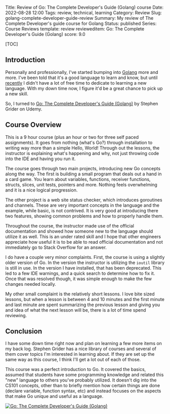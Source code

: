 Title: Review of Go: The Complete Developer's Guide (Golang) course
Date: 2022-08-28 12:00
Tags: review, technical, learning
Category: Review
Slug: golang-complete-developer-guide-review
Summary: My review of The Complete Developer's guide course for Golang
Status: published
Series: Course Reviews
template: review
revieweditem: Go: The Complete Developer's Guide (Golang)
score: 9.0

[TOC]

## Introduction

Personally and professionally, I've started bumping into [Golang][go] more and more. I've been told that
it's a good language to learn and know, but until [recently][2] I didn't have a lot of free time to dedicate
to learning a new language. With my down time now, I figure it'd be a great chance to pick up a new skill.

So, I turned to [Go: The Complete Developer's Guide (Golang)][1] by Stephen Grider on Udemy.

## Course Overview

This is a 9 hour course (plus an hour or two for three self paced assignments). It goes from nothing (what's Go?) through
installation to writing way more than a simple Hello, World! Through out the lessons, the instructor is explaining what's
happening and why, not just throwing code into the IDE and having you run it.

The course goes through two main projects, introducing new Go concepts along the way. The first is building a small program
that deals out a hand in a card game. You learn about variables, functions, receiver functions, structs, slices, unit tests, pointers
and more. Nothing feels overwhelming and it is a nice logical progression.

The other project is a web site status checker, which introduces goroutines and channels. These are very important concepts in the language
and the example, while basic, is not contrived. It is very good at introducing there two features, showing common problems and how
to properly handle them.

Throughout the course, the instructor made use of the official documentation and showed how someone new to the language
should utilize it as well. This is an under rated skill and I hope that other engineers appreciate how useful it is to
be able to read official documentation and not immediately go to Stack Overflow for an answer.

I do have a couple very minor complaints. First, the course is using a slightly older version of Go. In the version the
instructor is utilizing the `ioutil` library is still in use. In the version I have installed, that has been deprecated. This
led to a few IDE warnings, and a quick search to determine how to fix it. Once that was resolved though, it was simple enough
to make the few changes needed locally.

My other small complaint is the relatively short lessons. I love bite sized lessons, but when a lesson is between 4 and 10 minutes and the first
minute and last minute are spent summarizing the previous lesson and giving you and idea of what the next lesson will be,
there is a lot of time spend reviewing.

## Conclusion

I have some down time right now and plan on learning a few more items on my back log. Stephen Grider has a nice library of courses
and several of them cover topics I'm interested in learning about. If they are set up the same way as this course, I think I'll
get a lot out of each of those.

This course was a perfect introduction to Go. It covered the basics, assumed that students have some programming knowledge and related
this "new" language to others you've probably utilized. It doesn't dig into the CS101 concepts, other than to briefly mention how certain
things are done (declare variable, function syntax, etc) and instead focuses on the aspects that make Go unique and useful as a language.


[![Go: The Complete Developer's Guide (Golang)][certificate]][courselink]



 [1]: https://www.udemy.com/course/go-the-complete-developers-guide/
 [2]: {filename}2022_08_18_looking_for_new_role.md
 [go]: https://go.dev/
 [certificate]: {attach}images/udemy-complete-dev-guide-golang.jpg
 [courselink]: https://ude.my/UC-e73a8173-1ea5-4974-bc6e-db9c27128677
